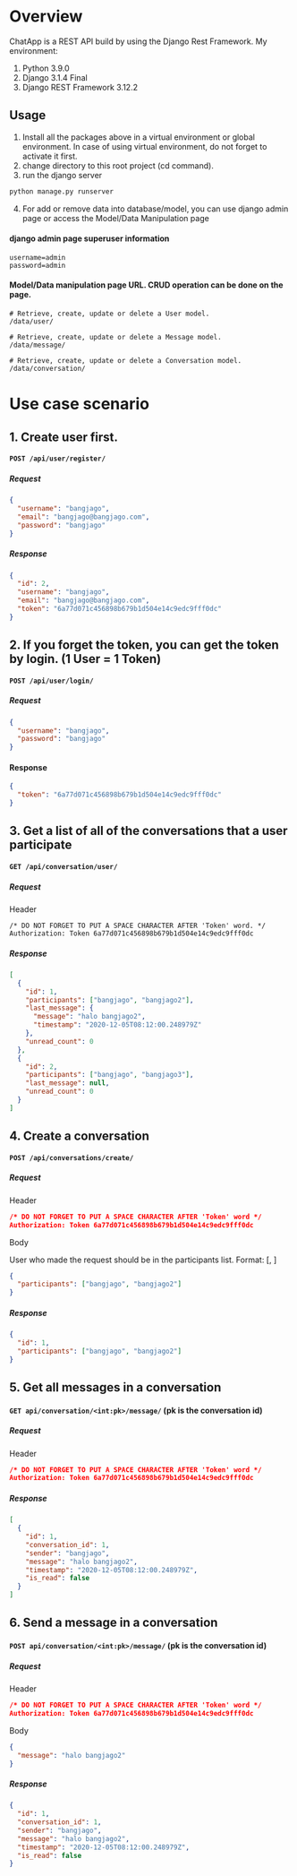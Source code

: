 # Overview

ChatApp is a REST API build by using the Django Rest Framework. My environment:

1. Python 3.9.0
2. Django 3.1.4 Final
3. Django REST Framework 3.12.2

## Usage

1. Install all the packages above in a virtual environment or global environment. In case of using virtual environment, do not forget to activate it first.
2. change directory to this root project (cd command).
3. run the django server

```bash
python manage.py runserver
```

4. For add or remove data into database/model, you can use django admin page or access the Model/Data Manipulation page

#### django admin page superuser information

```
username=admin
password=admin
```

#### Model/Data manipulation page URL. CRUD operation can be done on the page.

```
# Retrieve, create, update or delete a User model.
/data/user/

# Retrieve, create, update or delete a Message model.
/data/message/

# Retrieve, create, update or delete a Conversation model.
/data/conversation/
```

# Use case scenario

## 1. Create user first.

#### `POST /api/user/register/`

##### Request

```json
{
  "username": "bangjago",
  "email": "bangjago@bangjago.com",
  "password": "bangjago"
}
```

##### Response

```json
{
  "id": 2,
  "username": "bangjago",
  "email": "bangjago@bangjago.com",
  "token": "6a77d071c456898b679b1d504e14c9edc9fff0dc"
}
```

## 2. If you forget the token, you can get the token by login. (1 User = 1 Token)

#### `POST /api/user/login/`

##### Request

```json
{
  "username": "bangjago",
  "password": "bangjago"
}
```

#### Response

```json
{
  "token": "6a77d071c456898b679b1d504e14c9edc9fff0dc"
}
```

## 3. Get a list of all of the conversations that a user participate

#### `GET /api/conversation/user/`

##### Request

Header

```
/* DO NOT FORGET TO PUT A SPACE CHARACTER AFTER 'Token' word. */
Authorization: Token 6a77d071c456898b679b1d504e14c9edc9fff0dc
```

##### Response

```json
[
  {
    "id": 1,
    "participants": ["bangjago", "bangjago2"],
    "last_message": {
      "message": "halo bangjago2",
      "timestamp": "2020-12-05T08:12:00.248979Z"
    },
    "unread_count": 0
  },
  {
    "id": 2,
    "participants": ["bangjago", "bangjago3"],
    "last_message": null,
    "unread_count": 0
  }
]
```

## 4. Create a conversation

#### `POST /api/conversations/create/`

##### Request

Header

```json
/* DO NOT FORGET TO PUT A SPACE CHARACTER AFTER 'Token' word */
Authorization: Token 6a77d071c456898b679b1d504e14c9edc9fff0dc
```

Body

User who made the request should be in the participants list.
Format: [<username1>, <username2>]

```json
{
  "participants": ["bangjago", "bangjago2"]
}
```

##### Response

```json
{
  "id": 1,
  "participants": ["bangjago", "bangjago2"]
}
```

## 5. Get all messages in a conversation

#### `GET api/conversation/<int:pk>/message/` (pk is the conversation id)

##### Request

Header

```json
/* DO NOT FORGET TO PUT A SPACE CHARACTER AFTER 'Token' word */
Authorization: Token 6a77d071c456898b679b1d504e14c9edc9fff0dc
```

##### Response

```json
[
  {
    "id": 1,
    "conversation_id": 1,
    "sender": "bangjago",
    "message": "halo bangjago2",
    "timestamp": "2020-12-05T08:12:00.248979Z",
    "is_read": false
  }
]
```

## 6. Send a message in a conversation

#### `POST api/conversation/<int:pk>/message/` (pk is the conversation id)

##### Request

Header

```json
/* DO NOT FORGET TO PUT A SPACE CHARACTER AFTER 'Token' word */
Authorization: Token 6a77d071c456898b679b1d504e14c9edc9fff0dc
```

Body

```json
{
  "message": "halo bangjago2"
}
```

##### Response

```json
{
  "id": 1,
  "conversation_id": 1,
  "sender": "bangjago",
  "message": "halo bangjago2",
  "timestamp": "2020-12-05T08:12:00.248979Z",
  "is_read": false
}
```
